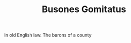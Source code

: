 ---
title: Busones Gomitatus
letter: B
permalink: "/definitions/bld-busones-gomitatus.html"
body: In old English law. The barons of a county
published_at: '2018-07-07'
source: Black's Law Dictionary 2nd Ed (1910)
layout: post
---